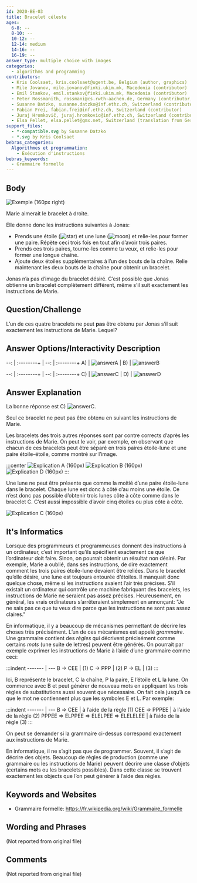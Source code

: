 ```yaml
---
id: 2020-BE-03
title: Bracelet céleste
ages:
  6-8: --
  8-10: --
  10-12: --
  12-14: medium
  14-16: --
  16-19: --
answer_type: multiple choice with images
categories:
  - algorithms and programming
contributors:
  - Kris Coolsaet, kris.coolsaet@ugent.be, Belgium (author, graphics)
  - Mile Jovanov, mile.jovanov@finki.ukim.mk, Macedonia (contributor)
  - Emil Stankov, emil.stankov@finki.ukim.mk, Macedonia (contributor)
  - Peter Rossmanith, rossmani@cs.rwth-aachen.de, Germany (contributor, translation from English into German)
  - Susanne Datzko, susanne.datzko@inf.ethz.ch, Switzerland (contributor, graphics)
  - Fabian Frei, fabian.frei@inf.ethz.ch, Switzerland (contributor)
  - Juraj Hromkovič, juraj.hromkovic@inf.ethz.ch, Switzerland (contributor)
  - Elsa Pellet, elsa.pellet@gmx.net, Switzerland (translation from German into French)
support_files:
  - *-compatible.svg by Susanne Datzko
  - *.svg by Kris Coolsaet
bebras_categories:
  Algorithmes et programmation:
    - Exécution d'instructions
bebras_keywords:
  - Grammaire formelle
---
```



## Body

![](graphics/2020-BE-03_taskbody1-compatible.svg "Exemple (160px right)")

Marie aimerait le bracelet à droite.

Elle donne donc les instructions suivantes à Jonas:
 - Prends une étoile (![star]) et une lune (![moon]) et relie-les pour former une paire. Répète ceci trois fois en tout afin d’avoir trois paires.
 - Prends ces trois paires, tourne-les comme tu veux, et relie-les pour former une longue chaîne.
 - Ajoute deux étoiles supplémentaires à l’un des bouts de la chaîne. Relie maintenant les deux bouts de la chaîne pour obtenir un bracelet.

Jonas n’a pas d’image du bracelet désiré. C’est possible que Jonas obtienne un bracelet complètement différent, même s’il suit exactement les instructions de Marie.

[star]: graphics/2020-BE-03_taskbody_star-compatible.svg "étoile (18px)"
[moon]: graphics/2020-BE-03_taskbody_moon-compatible.svg "lune   (18px)"


## Question/Challenge

L’un de ces quatre bracelets ne peut **pas** être obtenu par Jonas s’il suit exactement les instructions de Marie. Lequel?


## Answer Options/Interactivity Description

--: | :--------+ | --: | :--------+ 
 A) | ![answerA] |  B) | ![answerB] 


--: | :--------+ | --: | :--------+ 
 C) | ![answerC] |  D) | ![answerD] 

[answerA]: graphics/2020-BE-03_answerA-squarecentered-compatible.svg "Réponse A (160px)"
[answerB]: graphics/2020-BE-03_answerB-squarecentered-compatible.svg "Réponse B (160px)"
[answerC]: graphics/2020-BE-03_answerC-squarecentered-compatible.svg "Réponse C (160px)"
[answerD]: graphics/2020-BE-03_answerD-squarecentered-compatible.svg "Réponse D (160px)"


## Answer Explanation

La bonne réponse est C) ![answerC].

Seul ce bracelet ne peut pas être obtenu en suivant les instructions de Marie.

Les bracelets des trois autres réponses sont par contre corrects d’après les instructions de Marie. On peut le voir, par exemple, en observant que chacun de ces bracelets peut être séparé en trois paires étoile-lune et une paire étoile-étoile, comme montré sur l’image.

:::center
![](graphics/2020-BE-03_explanationA-compatible.svg "Explication A (160px)")
![](graphics/2020-BE-03_explanationB-compatible.svg "Explication B (160px)")
![](graphics/2020-BE-03_explanationD-compatible.svg "Explication D (160px)")
:::

Une lune ne peut être présente que comme la moitié d’une paire étoile-lune dans le bracelet. Chaque lune est donc à côté d’au moins une étoile. Ce n’est donc pas possible d’obtenir trois lunes côte à côte comme dans le bracelet C. C’est aussi impossible d’avoir cinq étoiles ou plus côte à côte.

![](graphics/2020-BE-03_explanationC-compatible.svg "Explication C (160px)")


## It's Informatics

Lorsque des programmeurs et programmeuses donnent des instructions à un ordinateur, c’est important qu’ils spécifient exactement ce que l’ordinateur doit faire. Sinon, on pourrait obtenir un résultat non désiré. Par exemple, Marie a oublié, dans ses instructions, de dire exactement comment les trois paires étoile-lune devaient être reliées. Dans le bracelet qu’elle désire, une lune est toujours entourée d’étoiles. Il manquait donc quelque chose, même si les instructions avaient l’air très précises. S’il existait un ordinateur qui contrôle une machine fabriquant des bracelets, les instructions de Marie ne seraient pas assez précises. Heureusement, en général, les vrais ordinateurs s’arrêteraient simplement en annonçant: "Je ne sais pas ce que tu veux dire parce que les instructions ne sont pas assez claires."

En informatique, il y a beaucoup de mécanismes permettant de décrire les choses très précisément. L’un de ces mécanismes est appelé _grammaire_. Une grammaire contient des _règles_ qui décrivent précisément comme certains _mots_ (une suite de lettres) peuvent être générés. On pourrait par exemple exprimer les instructions de Marie à l’aide d’une grammaire comme ceci:

:::indent
------- | ---
B → CEE	| (1)
C → PPP	| (2)
P → EL	| (3)
:::

Ici, B représente le bracelet, C la chaîne, P la paire, E l’étoile et L la lune. On commence avec B et peut générer de nouveau mots en appliquant les trois règles de substitutions aussi souvent que nécessaire. On fait cela jusqu’à ce que le mot ne contiennent plus que les symboles E et L. Par exemple:

:::indent
------- | ---
B ⇒ CEE                             | à l’aide de la règle (1)
CEE ⇒ PPPEE                         | à l’aide de la règle (2)
PPPEE ⇒ ELPPEE ⇒ ELELPEE ⇒ ELELELEE | à l’aide de la règle (3)
:::

On peut se demander si la grammaire ci-dessus correspond exactement aux instructions de Marie.

En informatique, il ne s’agit pas que de programmer. Souvent, il s’agit de décrire des objets. Beaucoup de règles de production (comme une grammaire ou les instructions de Marie) peuvent décrire une classe d’objets (certains mots ou les bracelets possibles). Dans cette classe se trouvent exactement les objects que l’on peut générer à l’aide des règles.


## Keywords and Websites

 - Grammaire formelle: https://fr.wikipedia.org/wiki/Grammaire_formelle


## Wording and Phrases

(Not reported from original file)


## Comments

(Not reported from original file)
